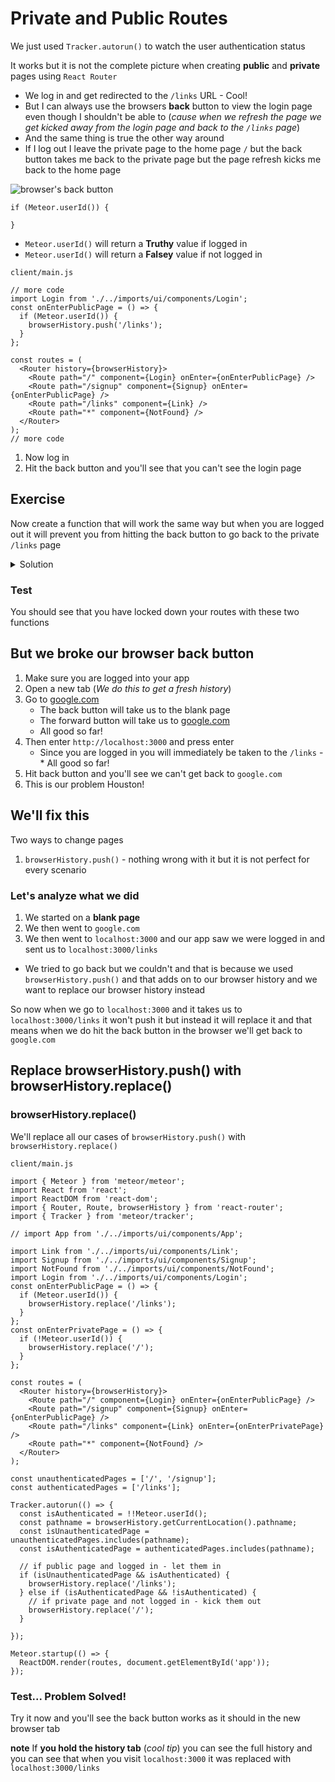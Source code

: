 # Private and Public Routes
We just used `Tracker.autorun()` to watch the user authentication status

It works but it is not the complete picture when creating **public** and **private** pages using `React Router`

* We log in and get redirected to the `/links` URL - Cool!
* But I can always use the browsers **back** button to view the login page even though I shouldn't be able to (_cause when we refresh the page we get kicked away from the login page and back to the `/links` page_)
* And the same thing is true the other way around
* If I log out I leave the private page to the home page `/` but the back button takes me back to the private page but the page refresh kicks me back to the home page

![browser's back button](https://i.imgur.com/0Sai24W.png)

```
if (Meteor.userId()) {
    
}
```

* `Meteor.userId()` will return a **Truthy** value if logged in 
* `Meteor.userId()` will return a **Falsey** value if not logged in

`client/main.js`

```
// more code
import Login from './../imports/ui/components/Login';
const onEnterPublicPage = () => {
  if (Meteor.userId()) {
    browserHistory.push('/links');
  }
};

const routes = (
  <Router history={browserHistory}>
    <Route path="/" component={Login} onEnter={onEnterPublicPage} />
    <Route path="/signup" component={Signup} onEnter={onEnterPublicPage} />
    <Route path="/links" component={Link} />
    <Route path="*" component={NotFound} />
  </Router>
);
// more code
```

1. Now log in
2. Hit the back button and you'll see that you can't see the login page

## Exercise
Now create a function that will work the same way but when you are logged out it will prevent you from hitting the back button to go back to the private `/links` page

<details>
  <summary>Solution</summary>
`client/main.js`

```
// more code
const onEnterPublicPage = () => {
  if (Meteor.userId()) {
    browserHistory.push('/links');
  }
};
const onEnterPrivatePage = () => {
  if (!Meteor.userId()) {
    browserHistory.push('/');
  }
};

const routes = (
  <Router history={browserHistory}>
    <Route path="/" component={Login} onEnter={onEnterPublicPage} />
    <Route path="/signup" component={Signup} onEnter={onEnterPublicPage} />
    <Route path="/links" component={Link} onEnter={onEnterPrivatePage} />
    <Route path="*" component={NotFound} />
  </Router>
);
// more code
```
</details>

### Test
You should see that you have locked down your routes with these two functions

## But we broke our browser back button
1. Make sure you are logged into your app
2. Open a new tab (_We do this to get a fresh history_)
3. Go to [google.com](https://google.com)
    * The back button will take us to the blank page
    * The forward button will take us to [google.com](https://google.com)
    * All good so far!
4. Then enter `http://localhost:3000` and press enter
    * Since you are logged in you will immediately be taken to the `/links` - * All good so far!
5. Hit back button and you'll see we can't get back to `google.com`
6. This is our problem Houston!

## We'll fix this
Two ways to change pages

1. `browserHistory.push()` - nothing wrong with it but it is not perfect for every scenario

### Let's analyze what we did

1. We started on a **blank page**
2. We then went to `google.com`
3. We then went to `localhost:3000` and our app saw we were logged in and sent us to `localhost:3000/links`
* We tried to go back but we couldn't and that is because we used `browserHistory.push()` and that adds on to our browser history and we want to replace our browser history instead

So now when we go to `localhost:3000` and it takes us to `localhost:3000/links` it won't push it but instead it will replace it and that means when we do hit the back button in the browser we'll get back to `google.com`

## Replace browserHistory.push() with browserHistory.replace()
### browserHistory.replace()
We'll replace all our cases of `browserHistory.push()` with `browserHistory.replace()`

`client/main.js`

```
import { Meteor } from 'meteor/meteor';
import React from 'react';
import ReactDOM from 'react-dom';
import { Router, Route, browserHistory } from 'react-router';
import { Tracker } from 'meteor/tracker';

// import App from './../imports/ui/components/App';

import Link from './../imports/ui/components/Link';
import Signup from './../imports/ui/components/Signup';
import NotFound from './../imports/ui/components/NotFound';
import Login from './../imports/ui/components/Login';
const onEnterPublicPage = () => {
  if (Meteor.userId()) {
    browserHistory.replace('/links');
  }
};
const onEnterPrivatePage = () => {
  if (!Meteor.userId()) {
    browserHistory.replace('/');
  }
};

const routes = (
  <Router history={browserHistory}>
    <Route path="/" component={Login} onEnter={onEnterPublicPage} />
    <Route path="/signup" component={Signup} onEnter={onEnterPublicPage} />
    <Route path="/links" component={Link} onEnter={onEnterPrivatePage} />
    <Route path="*" component={NotFound} />
  </Router>
);

const unauthenticatedPages = ['/', '/signup'];
const authenticatedPages = ['/links'];

Tracker.autorun(() => {
  const isAuthenticated = !!Meteor.userId();
  const pathname = browserHistory.getCurrentLocation().pathname;
  const isUnauthenticatedPage = unauthenticatedPages.includes(pathname);
  const isAuthenticatedPage = authenticatedPages.includes(pathname);

  // if public page and logged in - let them in
  if (isUnauthenticatedPage && isAuthenticated) {
    browserHistory.replace('/links');
  } else if (isAuthenticatedPage && !isAuthenticated) {
    // if private page and not logged in - kick them out
    browserHistory.replace('/');
  }

});

Meteor.startup(() => {
  ReactDOM.render(routes, document.getElementById('app'));
});
```

### Test... Problem Solved!
Try it now and you'll see the back button works as it should in the new browser tab

**note** If **you hold the history tab** (_cool tip_) you can see the full history and you can see that when you visit `localhost:3000` it was replaced with `localhost:3000/links`

